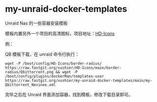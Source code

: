 # my-unraid-docker-templates
Unraid Nas 的一些容器安装模板

模板内置另外一个项目的高清图标，项目地址：[HD-Icons](https://github.com/xushier/HD-Icons)

例：

QB 模板下载，在 unraid 命令行执行：
```
wget -P /boot/config/HD-Icons/border-radius/ https://raw.fastgit.org/xushier/HD-Icons/main/border-radius/Qbittorrent.png && wget -P /boot/config/plugins/dockerMan/templates-user https://raw.fastgit.org/xushier/my-unraid-docker-templates/main/my-Qbittorrent_Nevinee.xml
```

完毕之后在 Unraid 界面添加容器，找到模板，修改下载目录即可。
